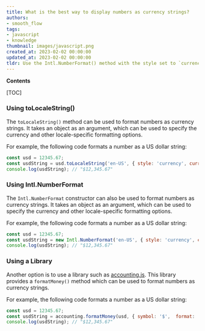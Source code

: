```yaml
---
title: What is the best way to display numbers as currency strings?
authors:
- smooth_flow
tags:
- javascript
- knowledge
thumbnail: images/javascript.png
created_at: 2023-02-02 00:00:00
updated_at: 2023-02-02 00:00:00
tldr: Use the Intl.NumberFormat() method with the style set to `currency` to format numbers as currency strings in Javascript.
---
```


**Contents**

[TOC]

### Using toLocaleString()

The `toLocaleString()` method can be used to format numbers as currency strings. It takes an object as an argument, which can be used to specify the currency and other locale-specific formatting options.

For example, the following code formats a number as a US dollar string:

```js
const usd = 12345.67;
const usdString = usd.toLocaleString('en-US', { style: 'currency', currency: 'USD' });
console.log(usdString); // "$12,345.67"
```

### Using Intl.NumberFormat

The `Intl.NumberFormat` constructor can also be used to format numbers as currency strings. It takes an object as an argument, which can be used to specify the currency and other locale-specific formatting options.

For example, the following code formats a number as a US dollar string:

```js
const usd = 12345.67;
const usdString = new Intl.NumberFormat('en-US', { style: 'currency', currency: 'USD' }).format(usd);
console.log(usdString); // "$12,345.67"
```

### Using a Library

Another option is to use a library such as [accounting.js](http://openexchangerates.github.io/accounting.js/). This library provides a `formatMoney()` method which can be used to format numbers as currency strings.

For example, the following code formats a number as a US dollar string:

```js
const usd = 12345.67;
const usdString = accounting.formatMoney(usd, { symbol: '$',  format: '%s %v' });
console.log(usdString); // "$12,345.67"
```
